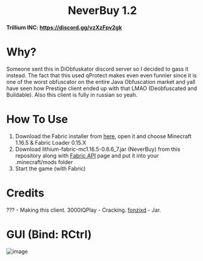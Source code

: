 <h1 align="center">NeverBuy 1.2</h1>

**Trillium INC: https://discord.gg/vzXzFpv2gk**

# Why?

Someone sent this in DiObfuskator discord server so I decided to gass it instead. The fact that this used qProtect makes even even funnier since it is one of the worst obfuscator on the entire Java Obfuscation market and yall have seen how Prestige client ended up with that LMAO (Deobfuscated and Buildable). Also this client is fully in russian so yeah.

# How To Use
1. Download the Fabric installer from [here](https://fabricmc.net/use/installer/), open it and choose Minecraft 1.16.5 & Fabric Loader 0.15.X
2. Download lithium-fabric-mc1.16.5-0.6.6_7.jar (NeverBuy) from this repository along with [Fabric API](https://modrinth.com/mod/fabric-api/version/0.42.0+1.16) page and put it into your .minecraft/mods folder
3. Start the game (with Fabric)

# Credits
??? - Making this client.
3000IQPlay - Cracking.
[fonzixd](https://guns.lol/fonzi) - Jar.


# GUI (Bind: RCtrl)
![image](https://github.com/WS-External-Cloud/Readme-Assets/blob/main/neverbuy-gui.png?raw=true)
